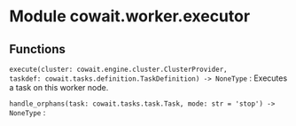 Module cowait.worker.executor
=============================

Functions
---------

    
`execute(cluster: cowait.engine.cluster.ClusterProvider, taskdef: cowait.tasks.definition.TaskDefinition) ‑> NoneType`
:   Executes a task on this worker node.

    
`handle_orphans(task: cowait.tasks.task.Task, mode: str = 'stop') ‑> NoneType`
: